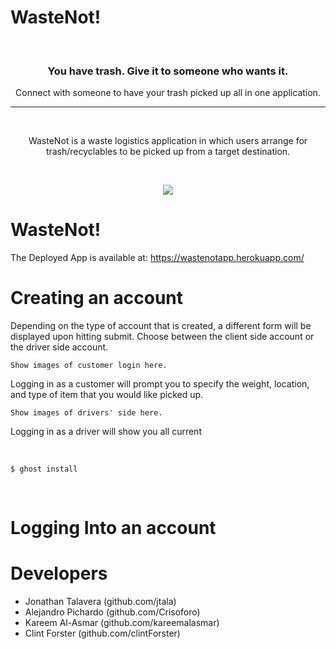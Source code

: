 # WasteNot!

&nbsp;
<p align="center">
  <a href="https://ghost.org">
    <!-- <img src="https://user-images.githubusercontent.com/120485/43974508-b64b2fe8-9cd2-11e8-8e58-707254b8817c.png" width="200px" alt="Ghost" /> -->
  </a>
</p>
<h3 align="center">You have trash. Give it to someone who wants it.</h3>
<p align="center">Connect with someone to have your trash picked up all in one application.</p>
<hr />


&nbsp;
<p align="center">
WasteNot is a waste logistics application in which users arrange for trash/recyclables to be picked up from a target destination.
</p>

<br>
<p align="center"><img src="/public/assets/img/README_1.gif"/></p>

# WasteNot!

The Deployed App is available at: https://wastenotapp.herokuapp.com/
&nbsp;

# Creating an account

Depending on the type of account that is created, a different form will be displayed upon hitting submit.
Choose between the client side account or the driver side account.


```
Show images of customer login here.
```
Logging in as a customer will prompt you to specify the weight, location, and type of item that you would like picked up.


```
Show images of drivers' side here.
```
Logging in as a driver will show you all current 


&nbsp;

```
$ ghost install
```

&nbsp;



# Logging Into an account




# Developers

* Jonathan Talavera (github.com/jtala)
* Alejandro Pichardo (github.com/Crisoforo)
* Kareem Al-Asmar (github.com/kareemalasmar)
* Clint Forster (github.com/clintForster)






&nbsp;

